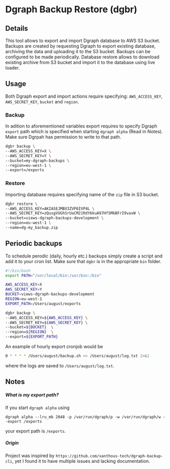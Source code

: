 # Dgraph Backup Restore (dgbr)

## Details
This tool allows to export and import Dgraph database to AWS S3 bucket. Backups are created by requesting Dgraph to export existing database, archiving the data and uploading it to the S3 bucket. Backups can be configured to be made periodically. Database restore allows to download existing archive from S3 bucket and import it to the database using live loader.

## Usage
Both Dgraph export and import actions require specifying: `AWS_ACCESS_KEY`, `AWS_SECRET_KEY`, `bucket` and `region`.
### Backup
In adition to aforementioned variables export requires to specify Dgraph `export` path which is specified when starting `dgraph alpha` (Read in Notes). Make sure Dgrpah has permission to write to that path.

```bash
dgbr backup \
--AWS_ACCESS_KEY=X \
--AWS_SECRET_KEY=Y \
--bucket=my-dgraph-backups \
--region=eu-west-1 \
--export=/exports
```
### Restore
Importing database requires specifying name of the `zip` file in S3 bucket.

```bash
dgbr restore \
--AWS_ACCESS_KEY=AKIASEJMBX3ZVP6IVP4L \
--AWS_SECRET_KEY=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 \
--bucket=views-dgraph-backups-development \
--region=eu-west-1 \
--name=dg-my_backup.zip
```

## Periodic backups
To schedule perodic (daily, hourly etc.) backups simply create a script and add it to your cron list. Make sure that `dgbr` is in the appropriate `bin` folder.

```bash
#!/bin/bash
export PATH="/usr/local/bin:/usr/bin:/bin"

AWS_ACCESS_KEY=X
AWS_SECRET_KEY=Y
BUCKET=views-dgraph-backups-development
REGION=eu-west-1
EXPORT_PATH=/Users/august/exports

dgbr backup \
--AWS_ACCESS_KEY=${AWS_ACCESS_KEY} \
--AWS_SECRET_KEY=${AWS_SECRET_KEY} \
--bucket=${BUCKET}  \
--region=${REGION}  \
--export=${EXPORT_PATH} 
```

An example of hourly export cronjob would be
```bash
0 * * * * /Users/august/backup.sh >> /Users/august/log.txt 2>&1
```
where the logs are saved to `/Users/august/log.txt`.
## Notes
##### What is my export path?

If you start `dgraph alpha` using
```
dgraph alpha --lru_mb 2048 -p /var/run/dgraph/p -w /var/run/dgraph/w --export /exports
```
your export path is `/exports`.

##### Origin

Project was inspired by `https://github.com/xanthous-tech/dgraph-backup-cli`, yet I found it to have multiple issues and lacking documentation.